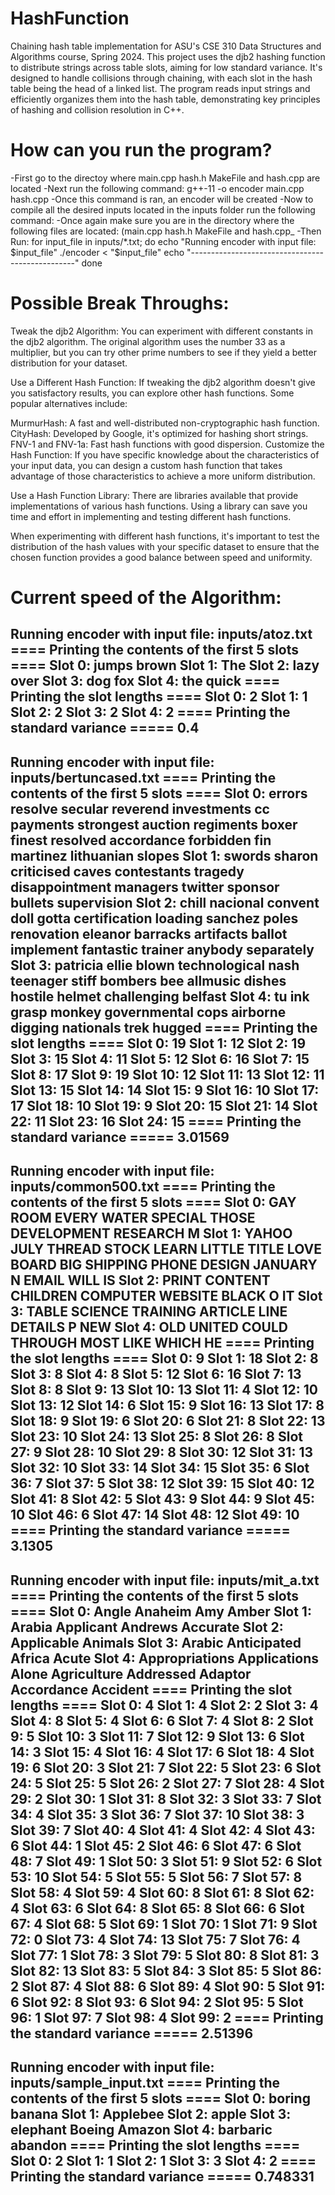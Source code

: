 # HashFunction
 Chaining hash table implementation for ASU's CSE 310 Data Structures and Algorithms course, Spring 2024. This project uses the djb2 hashing function to distribute strings across table slots, aiming for low standard variance. It's designed to handle collisions through chaining, with each slot in the hash table being the head of a linked list. The program reads input strings and efficiently organizes them into the hash table, demonstrating key principles of hashing and collision resolution in C++.

# How can you run the program?
-First go to the directoy where main.cpp hash.h MakeFile and hash.cpp are located
-Next run the following command: g++-11 -o encoder main.cpp hash.cpp
-Once this command is ran, an encoder will be created
-Now to compile all the desired inputs located in the inputs folder run the following command:
-Once again make sure you are in the directory where the following files are located: (main.cpp hash.h MakeFile and hash.cpp_
-Then Run: for input_file in inputs/*.txt; do
    echo "Running encoder with input file: $input_file"
    ./encoder < "$input_file"
    echo "-------------------------------------------------"
done

# Possible Break Throughs:
Tweak the djb2 Algorithm: You can experiment with different constants in the djb2 algorithm. The original algorithm uses the number 33 as a multiplier, but you can try other prime numbers to see if they yield a better distribution for your dataset.

Use a Different Hash Function: If tweaking the djb2 algorithm doesn't give you satisfactory results, you can explore other hash functions. Some popular alternatives include:

MurmurHash: A fast and well-distributed non-cryptographic hash function.
CityHash: Developed by Google, it's optimized for hashing short strings.
FNV-1 and FNV-1a: Fast hash functions with good dispersion.
Customize the Hash Function: If you have specific knowledge about the characteristics of your input data, you can design a custom hash function that takes advantage of those characteristics to achieve a more uniform distribution.

Use a Hash Function Library: There are libraries available that provide implementations of various hash functions. Using a library can save you time and effort in implementing and testing different hash functions.

When experimenting with different hash functions, it's important to test the distribution of the hash values with your specific dataset to ensure that the chosen function provides a good balance between speed and uniformity.

# Current speed of the Algorithm:
Running encoder with input file: inputs/atoz.txt
==== Printing the contents of the first 5 slots ====
Slot 0: jumps brown 
Slot 1: The 
Slot 2: lazy over 
Slot 3: dog fox 
Slot 4: the quick 
==== Printing the slot lengths ====
Slot 0: 2
Slot 1: 1
Slot 2: 2
Slot 3: 2
Slot 4: 2
==== Printing the standard variance =====
0.4
-------------------------------------------------
Running encoder with input file: inputs/bertuncased.txt
==== Printing the contents of the first 5 slots ====
Slot 0: errors resolve secular reverend investments cc payments strongest auction regiments boxer finest resolved accordance forbidden fin martinez lithuanian slopes 
Slot 1: swords sharon criticised caves contestants tragedy disappointment managers twitter sponsor bullets supervision 
Slot 2: chill nacional convent doll gotta certification loading sanchez poles renovation eleanor barracks artifacts ballot implement fantastic trainer anybody separately 
Slot 3: patricia ellie blown technological nash teenager stiff bombers bee allmusic dishes hostile helmet challenging belfast 
Slot 4: tu ink grasp monkey governmental cops airborne digging nationals trek hugged 
==== Printing the slot lengths ====
Slot 0: 19
Slot 1: 12
Slot 2: 19
Slot 3: 15
Slot 4: 11
Slot 5: 12
Slot 6: 16
Slot 7: 15
Slot 8: 17
Slot 9: 19
Slot 10: 12
Slot 11: 13
Slot 12: 11
Slot 13: 15
Slot 14: 14
Slot 15: 9
Slot 16: 10
Slot 17: 17
Slot 18: 10
Slot 19: 9
Slot 20: 15
Slot 21: 14
Slot 22: 11
Slot 23: 16
Slot 24: 15
==== Printing the standard variance =====
3.01569
-------------------------------------------------
Running encoder with input file: inputs/common500.txt
==== Printing the contents of the first 5 slots ====
Slot 0: GAY ROOM EVERY WATER SPECIAL THOSE DEVELOPMENT RESEARCH M 
Slot 1: YAHOO JULY THREAD STOCK LEARN LITTLE TITLE LOVE BOARD BIG SHIPPING PHONE DESIGN JANUARY N EMAIL WILL IS 
Slot 2: PRINT CONTENT CHILDREN COMPUTER WEBSITE BLACK O IT 
Slot 3: TABLE SCIENCE TRAINING ARTICLE LINE DETAILS P NEW 
Slot 4: OLD UNITED COULD THROUGH MOST LIKE WHICH HE 
==== Printing the slot lengths ====
Slot 0: 9
Slot 1: 18
Slot 2: 8
Slot 3: 8
Slot 4: 8
Slot 5: 12
Slot 6: 16
Slot 7: 13
Slot 8: 8
Slot 9: 13
Slot 10: 13
Slot 11: 4
Slot 12: 10
Slot 13: 12
Slot 14: 6
Slot 15: 9
Slot 16: 13
Slot 17: 8
Slot 18: 9
Slot 19: 6
Slot 20: 6
Slot 21: 8
Slot 22: 13
Slot 23: 10
Slot 24: 13
Slot 25: 8
Slot 26: 8
Slot 27: 9
Slot 28: 10
Slot 29: 8
Slot 30: 12
Slot 31: 13
Slot 32: 10
Slot 33: 14
Slot 34: 15
Slot 35: 6
Slot 36: 7
Slot 37: 5
Slot 38: 12
Slot 39: 15
Slot 40: 12
Slot 41: 8
Slot 42: 5
Slot 43: 9
Slot 44: 9
Slot 45: 10
Slot 46: 6
Slot 47: 14
Slot 48: 12
Slot 49: 10
==== Printing the standard variance =====
3.1305
-------------------------------------------------
Running encoder with input file: inputs/mit_a.txt
==== Printing the contents of the first 5 slots ====
Slot 0: Angle Anaheim Amy Amber 
Slot 1: Arabia Applicant Andrews Accurate 
Slot 2: Applicable Animals 
Slot 3: Arabic Anticipated Africa Acute 
Slot 4: Appropriations Applications Alone Agriculture Addressed Adaptor Accordance Accident 
==== Printing the slot lengths ====
Slot 0: 4
Slot 1: 4
Slot 2: 2
Slot 3: 4
Slot 4: 8
Slot 5: 4
Slot 6: 6
Slot 7: 4
Slot 8: 2
Slot 9: 5
Slot 10: 3
Slot 11: 7
Slot 12: 9
Slot 13: 6
Slot 14: 3
Slot 15: 4
Slot 16: 4
Slot 17: 6
Slot 18: 4
Slot 19: 6
Slot 20: 3
Slot 21: 7
Slot 22: 5
Slot 23: 6
Slot 24: 5
Slot 25: 5
Slot 26: 2
Slot 27: 7
Slot 28: 4
Slot 29: 2
Slot 30: 1
Slot 31: 8
Slot 32: 3
Slot 33: 7
Slot 34: 4
Slot 35: 3
Slot 36: 7
Slot 37: 10
Slot 38: 3
Slot 39: 7
Slot 40: 4
Slot 41: 4
Slot 42: 4
Slot 43: 6
Slot 44: 1
Slot 45: 2
Slot 46: 6
Slot 47: 6
Slot 48: 7
Slot 49: 1
Slot 50: 3
Slot 51: 9
Slot 52: 6
Slot 53: 10
Slot 54: 5
Slot 55: 5
Slot 56: 7
Slot 57: 8
Slot 58: 4
Slot 59: 4
Slot 60: 8
Slot 61: 8
Slot 62: 4
Slot 63: 6
Slot 64: 8
Slot 65: 8
Slot 66: 6
Slot 67: 4
Slot 68: 5
Slot 69: 1
Slot 70: 1
Slot 71: 9
Slot 72: 0
Slot 73: 4
Slot 74: 13
Slot 75: 7
Slot 76: 4
Slot 77: 1
Slot 78: 3
Slot 79: 5
Slot 80: 8
Slot 81: 3
Slot 82: 13
Slot 83: 5
Slot 84: 3
Slot 85: 5
Slot 86: 2
Slot 87: 4
Slot 88: 6
Slot 89: 4
Slot 90: 5
Slot 91: 6
Slot 92: 8
Slot 93: 6
Slot 94: 2
Slot 95: 5
Slot 96: 1
Slot 97: 7
Slot 98: 4
Slot 99: 2
==== Printing the standard variance =====
2.51396
-------------------------------------------------
Running encoder with input file: inputs/sample_input.txt
==== Printing the contents of the first 5 slots ====
Slot 0: boring banana 
Slot 1: Applebee 
Slot 2: apple 
Slot 3: elephant  Boeing Amazon 
Slot 4: barbaric abandon 
==== Printing the slot lengths ====
Slot 0: 2
Slot 1: 1
Slot 2: 1
Slot 3: 3
Slot 4: 2
==== Printing the standard variance =====
0.748331
-------------------------------------------------







